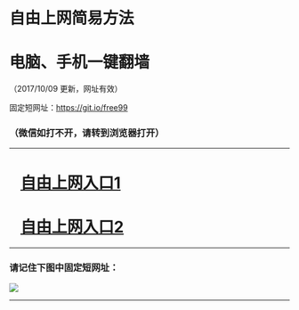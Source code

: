 ﻿# 自由上网简易方法

# 电脑、手机一键翻墙

（2017/10/09 更新，网址有效）

固定短网址：https://git.io/free99

### （微信如打不开，请转到浏览器打开）


***





# &nbsp;&nbsp; <a href="http://ft152548898.fwq-tz-1001.info/fwqtz01.html?t=10090012287 " target="_blank">自由上网入口1</a>
# &nbsp;&nbsp; <a href="http://ft984730428.fwq-tz-1002.info/fwqtz02.html?t=100900126526 " target="_blank">自由上网入口2</a>
***

### 请记住下图中固定短网址：

<img src="https://s3-us-west-2.amazonaws.com/fwq-1001/yjfq-20170905okok.png" /> 


***

